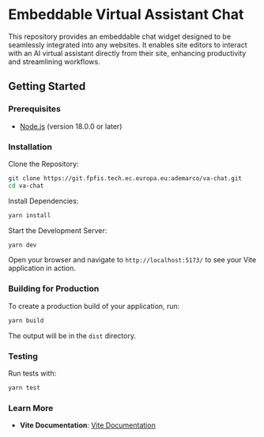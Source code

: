 # Embeddable Virtual Assistant Chat

This repository provides an embeddable chat widget designed to be seamlessly integrated into any websites.
It enables site editors to interact with an AI virtual assistant directly from their site, enhancing productivity and streamlining workflows.

## Getting Started

### Prerequisites

- [Node.js](https://nodejs.org/) (version 18.0.0 or later)

### Installation

Clone the Repository:

```sh
git clone https://git.fpfis.tech.ec.europa.eu:ademarco/va-chat.git
cd va-chat
```

Install Dependencies:

```sh
yarn install
```

Start the Development Server:

```sh
yarn dev
```

Open your browser and navigate to `http://localhost:5173/` to see your Vite application in action.

### Building for Production

To create a production build of your application, run:

```sh
yarn build
```

The output will be in the `dist` directory.

### Testing

Run tests with:

```sh
yarn test
```

### Learn More

- **Vite Documentation**: [Vite Documentation](https://vitejs.dev/)
